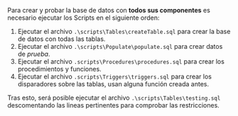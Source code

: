 Para crear y probar la base de datos con __todos sus componentes__ es necesario ejecutar los Scripts en el siguiente orden:
  1. Ejecutar el archivo `.\scripts\Tables\createTable.sql` para crear la base de datos con todas las tablas.
  2. Ejecutar el archivo `.\scripts\Populate\populate.sql` para crear datos de *prueba*.
  3. Ejecutar el archivo `.scripts\Procedures\procedures.sql` para crear los procedimientos y funciones.
  4. Ejecutar el archivo `.scripts\Triggers\triggers.sql` para crear los disparadores sobre las tablas, usan alguna función creada antes.

Tras esto, será posible ejecutar el archivo `.\scripts\Tables\testing.sql` descomentando las lineas pertinentes para comprobar las restricciones.
